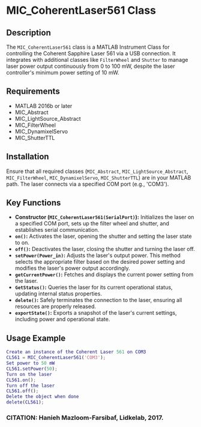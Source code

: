 # MIC_CoherentLaser561 Class
## Description
The `MIC_CoherentLaser561` class is a MATLAB Instrument Class for controlling the Coherent Sapphire Laser 561 via a USB connection.
It integrates with additional classes like `FilterWheel` and `Shutter` to manage laser power output continuously
from 0 to 100 mW, despite the laser controller's minimum power setting of 10 mW.
## Requirements
- MATLAB 2016b or later
- MIC_Abstract
- MIC_LightSource_Abstract
- MIC_FilterWheel
- MIC_DynamixelServo
- MIC_ShutterTTL
## Installation
Ensure that all required classes (`MIC_Abstract`, `MIC_LightSource_Abstract`, `MIC_FilterWheel`, `MIC_DynamixelServo`,
`MIC_ShutterTTL`) are in your MATLAB path. The laser connects via a specified COM port (e.g., 'COM3').
## Key Functions
- **Constructor (`MIC_CoherentLaser561(SerialPort)`):** Initializes the laser on a specified COM port, sets up the filter wheel and shutter, and establishes serial communication.
- **`on()`:** Activates the laser, opening the shutter and setting the laser state to on.
- **`off()`:** Deactivates the laser, closing the shutter and turning the laser off.
- **`setPower(Power_in)`:** Adjusts the laser's output power. This method selects the appropriate filter based on the desired power setting and modifies the laser's power output accordingly.
- **`getCurrentPower()`:** Fetches and displays the current power setting from the laser.
- **`GetStatus()`:** Queries the laser for its current operational status, updating internal status properties.
- **`delete()`:** Safely terminates the connection to the laser, ensuring all resources are properly released.
- **`exportState()`:** Exports a snapshot of the laser's current settings, including power and operational state.
## Usage Example
```matlab
Create an instance of the Coherent Laser 561 on COM3
CL561 = MIC_CoherentLaser561('COM3');
Set power to 50 mW
CL561.setPower(50);
Turn on the laser
CL561.on();
Turn off the laser
CL561.off();
Delete the object when done
delete(CL561);
```
### CITATION: Hanieh Mazloom-Farsibaf, Lidkelab, 2017.
